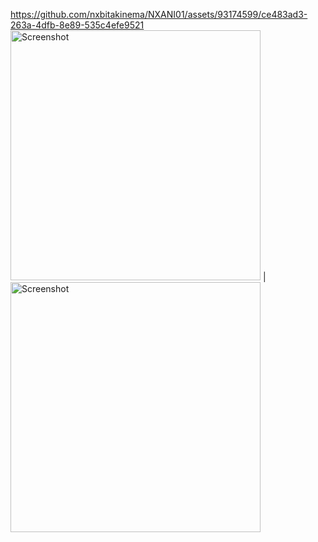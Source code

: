 https://github.com/nxbitakinema/NXANI01/assets/93174599/ce483ad3-263a-4dfb-8e89-535c4efe9521  
<img src="https://github.com/nxbitakinema/NXANI01/assets/93174599/ad7280c4-6876-42f6-a59b-fe8a5b72fe27" height="400" alt="Screenshot"/> | <img src="https://github.com/nxbitakinema/NXANI01/assets/93174599/7b2fed1b-eaea-4702-8032-924d2e736e9c" height="400" alt="Screenshot"/> 

